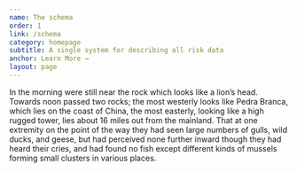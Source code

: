 ```yaml
---
name: The schema
order: 1
link: /schema
category: homepage
subtitle: A single system for describing all risk data
anchor: Learn More →
layout: page
---
```


In the morning were still near the rock which looks like a lion’s head. Towards noon passed two rocks; the most westerly looks like Pedra Branca, which lies on the coast of China, the most easterly, looking like a high rugged tower, lies about 16 miles out from the mainland. That at one extremity on the point of the way they had seen large numbers of gulls, wild ducks, and geese, but had perceived none further inward though they had heard their cries, and had found no fish except different kinds of mussels forming small clusters in various places.
